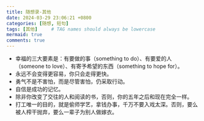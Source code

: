 ```yaml
---
title: 随想录-其他
date: 2024-03-29 23:06:21 +0800
categories: [随想, 短句]
tags: [其他]     # TAG names should always be lowercase
mermaid: true
comments: true
---
```


- 幸福的三大要素是：有要做的事（something to do）、有要爱的人（someone to love）、有寄予希望的东西（something to hope for）。
- 永远不会变得更容易，你只会走得更快。<!-- 转：https://letterstoanewdeveloper.com/2020/04/27/it-never-gets-easier-you-just-go-faster/ -->
- 勇气不是不害怕，而是尽管害怕，仍采取行动。
- 自信是成功的记忆。
- 除非你改变了交往的人和阅读的书，否则，你的五年之后和现在完全一样。
- 打工唯一的目的，就是偷师学艺，拿钱办事，千万不要入戏太深。否则，要么被人榨干抛弃，要么一辈子为别人做嫁衣。
